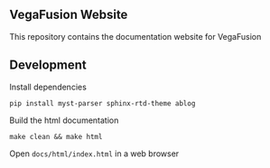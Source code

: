 ## VegaFusion Website
This repository contains the documentation website for VegaFusion

## Development
Install dependencies

```
pip install myst-parser sphinx-rtd-theme ablog
```

Build the html documentation

```
make clean && make html
```

Open `docs/html/index.html` in a web browser

